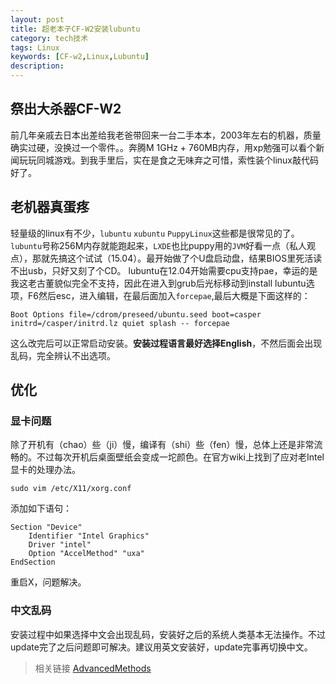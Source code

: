 ```yaml
---
layout: post
title: 超老本子CF-W2安装lubuntu
category: tech技术
tags: Linux
keywords: [CF-w2,Linux,Lubuntu]
description:
---
```


## 祭出大杀器CF-W2

前几年亲戚去日本出差给我老爸带回来一台二手本本，2003年左右的机器，质量确实过硬，没换过一个零件。。奔腾M 1GHz + 760MB内存，用xp勉强可以看个新闻玩玩同城游戏。到我手里后，实在是食之无味弃之可惜，索性装个linux敲代码好了。

<!-- more -->

## 老机器真蛋疼

轻量级的linux有不少，`lubuntu` `xubuntu` `PuppyLinux`这些都是很常见的了。`lubuntu`号称256M内存就能跑起来，`LXDE`也比puppy用的`JVM`好看一点（私人观点），那就先搞这个试试（15.04）。最开始做了个U盘启动盘，结果BIOS里死活读不出usb，只好又刻了个CD。
lubuntu在12.04开始需要cpu支持pae，幸运的是我这老古董貌似完全不支持，因此在进入到grub后光标移动到install lubuntu选项，F6然后esc，进入编辑，在最后面加入`forcepae`,最后大概是下面这样的：

    Boot Options file=/cdrom/preseed/ubuntu.seed boot=casper initrd=/casper/initrd.lz quiet splash -- forcepae

这么改完后可以正常启动安装。__安装过程语言最好选择English__，不然后面会出现乱码，完全辨认不出选项。

## 优化

### 显卡问题

除了开机有（chao）些（ji）慢，编译有（shi）些（fen）慢，总体上还是非常流畅的。不过每次开机后桌面壁纸会变成一坨颜色。在官方wiki上找到了应对老Intel显卡的处理办法。

    sudo vim /etc/X11/xorg.conf

添加如下语句：

    Section "Device"
        Identifier "Intel Graphics"
        Driver "intel"
        Option "AccelMethod" "uxa"
    EndSection

重启X，问题解决。

### 中文乱码

安装过程中如果选择中文会出现乱码，安装好之后的系统人类基本无法操作。不过update完了之后问题即可解决。建议用英文安装好，update完事再切换中文。

>相关链接
>[AdvancedMethods](https://wiki.ubuntu.com/Lubuntu/AdvancedMethods)
<!--stackedit_data:
eyJoaXN0b3J5IjpbLTg5NzcwMjczNV19
-->